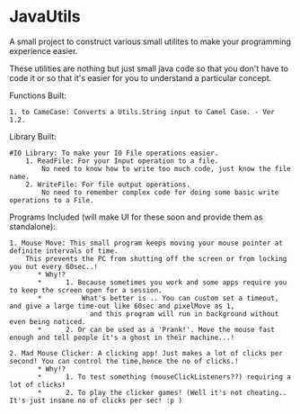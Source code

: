 # JavaUtils
A small project to construct various small utilites to make your programming experience easier.

These utilities are nothing but just small java code so that you don't have to code it or so that it's easier for you to understand a particular concept.

Functions Built:

    1. to CameCase: Converts a Utils.String input to Camel Case. - Ver 1.2.

Library Built:

    #IO Library: To make your IO File operations easier.
        1. ReadFile: For your Input operation to a file.
            No need to know how to write too much code, just know the file name.
        2. WriteFile: For file output operations.
            No need to remember complex code for doing some basic write operations to a File.

Programs Included (will make UI for these soon and provide them as standalone):

    1. Mouse Move: This small program keeps moving your mouse pointer at definite intervals of time.
        This prevents the PC from shutting off the screen or from locking you out every 60sec..!
           * Why!?
           *      1. Because sometimes you work and some apps require you to keep the screen open for a session.
           *          What's better is .. You can custom set a timeout, and give a large time-out like 60sec and pixelMove as 1,
                        and this program will run in background without even being noticed.
           *      2. Or can be used as a 'Prank!'. Move the mouse fast enough and tell people it's a ghost in their machine...!

    2. Mad Mouse Clicker: A clicking app! Just makes a lot of clicks per second! You can control the time,hence the no of clicks.!
           * Why!?
           *      1. To test something (mouseClickListeners??) requiring a lot of clicks!
           *      2. To play the clicker games! (Well it's not cheating.. It's just insane no of clicks per sec! :p )
